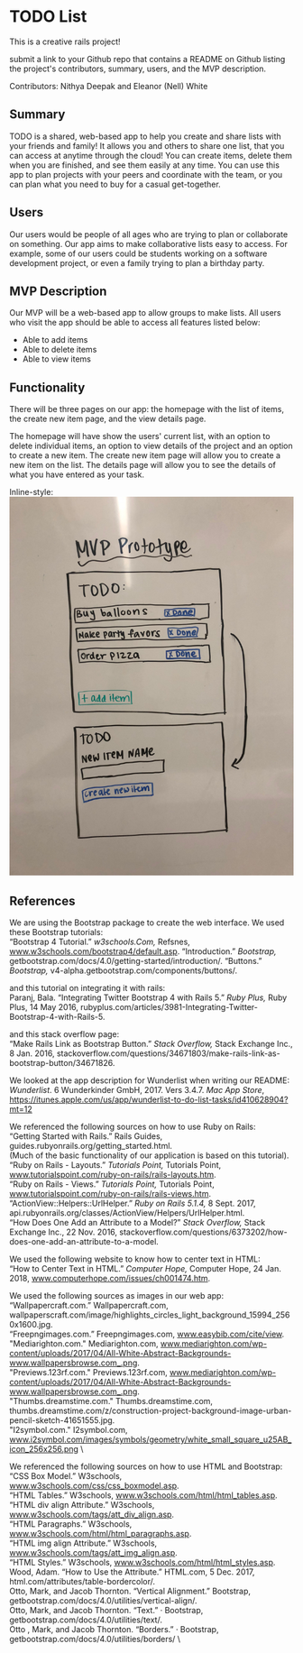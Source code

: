 # TODO List
This is a creative rails project!

submit a link to your Github repo that contains a README on Github listing the project's contributors, summary, users, and the MVP description.

Contributors: Nithya Deepak and Eleanor (Nell) White

## Summary
TODO is a shared, web-based app to help you create and share lists with your friends and family! It allows you and others to share one list, that you can access at anytime through the cloud! You can create items, delete them when you are finished, and see them easily at any time. You can use this app to plan projects with your peers and coordinate with the team, or you can plan what you need to buy for a casual get-together.


## Users

Our users would be people of all ages who are trying to plan or collaborate on something. Our app aims to make collaborative lists easy to access. For example, some of our users could be students working on a software development project, or even a family trying to plan a birthday party.


## MVP Description

Our MVP will be a web-based app to allow groups to make lists. All users who visit the app should be able to access all features listed below:

- Able to add items
- Able to delete items
- Able to view items

## Functionality

There will be three pages on our app: the homepage with the list of items, the create new item page, and the view details page.

The homepage will have show the users' current list, with an option to delete individual items, an option to view details of the project and an option to create a new item. The create new item page will allow you to create a new item on the list. The details page will allow you to see the details of what you have entered as your task.

Inline-style: 
![Interface Design](https://github.com/Nithya-Nelll/TodoList/blob/master/AppLoopCreativeRailsProject.jpg "Interface Design")





## References
We are using the Bootstrap package to create the web interface.
We used these Bootstrap tutorials: \
“Bootstrap 4 Tutorial.” *w3schools.Com,* Refsnes, www.w3schools.com/bootstrap4/default.asp.
“Introduction.” *Bootstrap,* getbootstrap.com/docs/4.0/getting-started/introduction/.
“Buttons.” *Bootstrap,* v4-alpha.getbootstrap.com/components/buttons/.

and this tutorial on integrating it with rails: \
Paranj, Bala. “Integrating Twitter Bootstrap 4 with Rails 5.” *Ruby Plus,* Ruby Plus, 14 May 2016, rubyplus.com/articles/3981-Integrating-Twitter-Bootstrap-4-with-Rails-5.

and this stack overflow page: \
 “Make Rails Link as Bootstrap Button.” *Stack Overflow,* Stack Exchange Inc., 8 Jan. 2016, stackoverflow.com/questions/34671803/make-rails-link-as-bootstrap-button/34671826.

We looked at the app description for Wunderlist when writing our README: \
*Wunderlist*. 6 Wunderkinder GmbH, 2017. Vers 3.4.7. *Mac App Store*, https://itunes.apple.com/us/app/wunderlist-to-do-list-tasks/id410628904?mt=12

We referenced the following sources on how to use Ruby on Rails: \
 “Getting Started with Rails.” Rails Guides, guides.rubyonrails.org/getting_started.html. \
 (Much of the basic functionality of our application is based on this tutorial). \
“Ruby on Rails - Layouts.” *Tutorials Point,* Tutorials Point, www.tutorialspoint.com/ruby-on-rails/rails-layouts.htm. \
“Ruby on Rails - Views.” *Tutorials Point,* Tutorials Point, www.tutorialspoint.com/ruby-on-rails/rails-views.htm. \
“ActionView::Helpers::UrlHelper.” *Ruby on Rails 5.1.4,* 8 Sept. 2017, api.rubyonrails.org/classes/ActionView/Helpers/UrlHelper.html. \
“How Does One Add an Attribute to a Model?” *Stack Overflow,* Stack Exchange Inc., 22 Nov. 2016, stackoverflow.com/questions/6373202/how-does-one-add-an-attribute-to-a-model.

We used the following website to know how to center text in HTML: \
“How to Center Text in HTML.” *Computer Hope,* Computer Hope, 24 Jan. 2018, www.computerhope.com/issues/ch001474.htm.

We used the following sources as images in our web app: \
“Wallpapercraft.com.” Wallpapercraft.com, wallpaperscraft.com/image/highlights_circles_light_background_15994_2560x1600.jpg. \
“Freepngimages.com.” Freepngimages.com, www.easybib.com/cite/view. \
"Mediarighton.com." Mediarighton.com, www.mediarighton.com/wp-content/uploads/2017/04/All-White-Abstract-Backgrounds-www.wallpapersbrowse.com_.png. \
"Previews.123rf.com." Previews.123rf.com, www.mediarighton.com/wp-content/uploads/2017/04/All-White-Abstract-Backgrounds-www.wallpapersbrowse.com_.png. \
"Thumbs.dreamstime.com." Thumbs.dreamstime.com, thumbs.dreamstime.com/z/construction-project-background-image-urban-pencil-sketch-41651555.jpg. \
"I2symbol.com." I2symbol.com, www.i2symbol.com/images/symbols/geometry/white_small_square_u25AB_icon_256x256.png \

We referenced the following sources on how to use HTML and Bootstrap: \
“CSS Box Model.” W3schools, www.w3schools.com/css/css_boxmodel.asp. \
“HTML Tables.” W3schools, www.w3schools.com/html/html_tables.asp. \
“HTML div align Attribute.” W3schools, www.w3schools.com/tags/att_div_align.asp. \
“HTML Paragraphs.” W3schools, www.w3schools.com/html/html_paragraphs.asp. \
“HTML img align Attribute.” W3schools, www.w3schools.com/tags/att_img_align.asp. \
“HTML Styles.” W3schools, www.w3schools.com/html/html_styles.asp. \
Wood, Adam. “How to Use the Attribute.” HTML.com, 5 Dec. 2017, html.com/attributes/table-bordercolor/. \
Otto, Mark, and Jacob Thornton. “Vertical Alignment.” Bootstrap, getbootstrap.com/docs/4.0/utilities/vertical-align/. \
Otto, Mark, and Jacob Thornton. “Text.” · Bootstrap, getbootstrap.com/docs/4.0/utilities/text/. \
Otto , Mark, and Jacob Thornton. “Borders.” · Bootstrap, getbootstrap.com/docs/4.0/utilities/borders/ \

